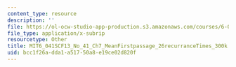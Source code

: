 ```yaml
---
content_type: resource
description: ''
file: https://ol-ocw-studio-app-production.s3.amazonaws.com/courses/6-041sc-probabilistic-systems-analysis-and-applied-probability-fall-2013/bcc1f26adda1a51750a8e19ce02d820f_MIT6_041SCF13_No_41_Ch7_MeanFirstpassage_26recurranceTimes_300k.srt
file_type: application/x-subrip
resourcetype: Other
title: MIT6_041SCF13_No_41_Ch7_MeanFirstpassage_26recurranceTimes_300k.srt
uid: bcc1f26a-dda1-a517-50a8-e19ce02d820f
---
```

